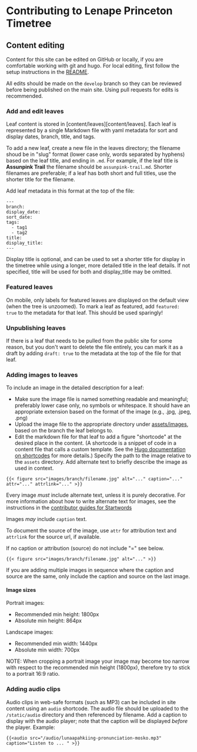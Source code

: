 # Contributing to Lenape Princeton Timetree

## Content editing

Content for this site can be edited on GitHub or locally, if you are
comfortable working with git and hugo. For local editing, first follow
the setup instructions in the [README](README.md).

All edits should be made on the `develop` branch so they can be reviewed
before being published on the main site. Using pull requests for edits
is recommended.

### Add and edit leaves

Leaf content is stored in [content/leaves][content/leaves]. Each leaf
is represented by a single Markdown file with yaml metadata for
sort and display dates, branch, title, and tags.

To add a new leaf, create a new file in the leaves directory; the filename
shoud be in "slug" format (lower case only, words separated by hyphens)
based on the leaf title, and ending in `.md`. For example, if the leaf
title is **Assunpink Trail** the filename should be `assunpink-trail.md`.
Shorter filenames are preferable; if a leaf has both short and full titles,
use the shorter title for the filename.

Add leaf metadata in this format at the top of the file:

```
---
branch:
display_date:
sort_date:
tags:
  - tag1
  - tag2
title:
display_title:
---
```

Display title is optional, and can be used to set a shorter title for display
in the timetree while using a longer, more detailed title in the leaf details.
If not specified, title will be used for both and display_title may be omitted.

### Featured leaves

On mobile, only labels for featured leaves are displayed on the default view
(when the tree is unzoomed). To mark a leaf as featured,
add `featured: true` to the metadata for that leaf. This should be used
sparingly!

### Unpublishing leaves

If there is a leaf that needs to be pulled from the public site for some reason,
but you don't want to delete the file entirely, you can mark it as a draft
by adding `draft: true` to the metadata at the top of the file for that leaf.

### Adding images to leaves

To include an image in the detailed description for a leaf:

- Make sure the image file is named something readable and meaningful; preferably lower case only, no symbols or whitespace. It should have an appropriate extension based on the format of the image (e.g., .jpg, .jpeg, .png)
- Upload the image file to the appropriate directory under [assets/images](assets/images),
  based on the branch the leaf belongs to.
- Edit the markdown file for that leaf to add a figure "shortcode" at the desired place in the content. (A shortcode is a snippet of code in a content file that calls a custom template. See the [Hugo documentation on shortcodes](https://gohugo.io/content-management/shortcodes/) for more details.)
  Specify the path to the image relative to the `assets` directory. Add alternate text to briefly describe the image as used in context.

```
{{< figure src="images/branch/filename.jpg" alt="..." caption="..." attr="..." attrlink="..." >}}
```

Every image _must_ include alternate text, unless it is purely decorative.
For more information about how to write alternate text for images,
see the instructions in the [contributor guides for Startwords](https://startwords.cdh.princeton.edu/guides/style-guide/#images)

Images _may_ include `caption` text.

To document the source of the image, use `attr` for attribution text
and `attrlink` for the source url, if available.

If no caption or attribution (source) do not include "=" see below.

```
{{< figure src="images/branch/filename.jpg" alt="..." >}}
```

If you are adding multiple images in sequence where the caption and source
are the same, only include the caption and source on the last image.

#### Image sizes

Portrait images:

- Recommended min height: 1800px
- Absolute min height: 864px

Landscape images:

- Recommended min width: 1440px
- Absolute min width: 700px

NOTE: When cropping a portrait image your image may become too narrow with respect to the recommended min height (1800px), therefore try to stick to a portrait 16:9 ratio.

### Adding audio clips

Audio clips in web-safe formats (such as MP3) can be included in site content using an
`audio` shortcode. The audio file should be uploaded to the `/static/audio`
directory and then referenced by filename. Add a caption to display with the audio
player; note that the caption will be displayed _before_ the player. Example:

```
{{<audio src="/audio/lunaapahkiing-pronunciation-mosko.mp3" caption="Listen to ... " >}}
```
